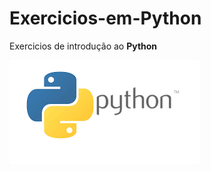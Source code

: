 # Exercicios-em-Python

Exercicios de introdução ao **Python**

![imagem](https://github.com/alelimasilva/Exercicios-em-Python/blob/master/python.png)
